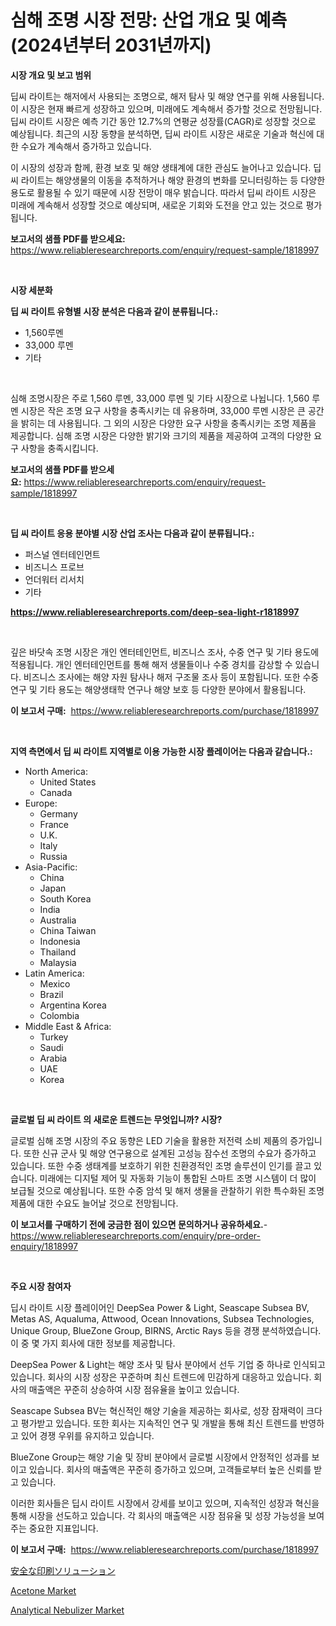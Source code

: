 <p><h1>심해 조명 시장 전망: 산업 개요 및 예측 (2024년부터 2031년까지)</h1></p><p><strong>시장 개요 및 보고 범위</strong></p>
<p><p>딥씨 라이트는 해저에서 사용되는 조명으로, 해저 탐사 및 해양 연구를 위해 사용됩니다. 이 시장은 현재 빠르게 성장하고 있으며, 미래에도 계속해서 증가할 것으로 전망됩니다. 딥씨 라이트 시장은 예측 기간 동안 12.7%의 연평균 성장률(CAGR)로 성장할 것으로 예상됩니다. 최근의 시장 동향을 분석하면, 딥씨 라이트 시장은 새로운 기술과 혁신에 대한 수요가 계속해서 증가하고 있습니다.</p><p>이 시장의 성장과 함께, 환경 보호 및 해양 생태계에 대한 관심도 늘어나고 있습니다. 딥씨 라이트는 해양생물의 이동을 추적하거나 해양 환경의 변화를 모니터링하는 등 다양한 용도로 활용될 수 있기 때문에 시장 전망이 매우 밝습니다. 따라서 딥씨 라이트 시장은 미래에 계속해서 성장할 것으로 예상되며, 새로운 기회와 도전을 안고 있는 것으로 평가됩니다.</p></p>
<p><strong>보고서의 샘플 PDF를 받으세요:</strong> <a href="https://www.reliableresearchreports.com/enquiry/request-sample/1818997">https://www.reliableresearchreports.com/enquiry/request-sample/1818997</a></p>
<p>&nbsp;</p>
<p><strong>시장 세분화</strong></p>
<p><strong>딥 씨 라이트 유형별 시장 분석은 다음과 같이 분류됩니다.:</strong></p>
<p><ul><li>1,560루멘</li><li>33,000 루멘</li><li>기타</li></ul></p>
<p>&nbsp;</p>
<p><p>심해 조명시장은 주로 1,560 루멘, 33,000 루멘 및 기타 시장으로 나뉩니다. 1,560 루멘 시장은 작은 조명 요구 사항을 충족시키는 데 유용하며, 33,000 루멘 시장은 큰 공간을 밝히는 데 사용됩니다. 그 외의 시장은 다양한 요구 사항을 충족시키는 조명 제품을 제공합니다. 심해 조명 시장은 다양한 밝기와 크기의 제품을 제공하여 고객의 다양한 요구 사항을 충족시킵니다.</p></p>
<p><strong>보고서의 샘플 PDF를 받으세요:</strong>&nbsp;<a href="https://www.reliableresearchreports.com/enquiry/request-sample/1818997">https://www.reliableresearchreports.com/enquiry/request-sample/1818997</a></p>
<p>&nbsp;</p>
<p><strong> 딥 씨 라이트 응용 분야별 시장 산업 조사는 다음과 같이 분류됩니다.:</strong></p>
<p><ul><li>퍼스널 엔터테인먼트</li><li>비즈니스 프로브</li><li>언더워터 리서치</li><li>기타</li></ul></p>
<p><strong><a href="https://www.reliableresearchreports.com/deep-sea-light-r1818997">https://www.reliableresearchreports.com/deep-sea-light-r1818997</a></strong></p>
<p>&nbsp;</p>
<p><p>깊은 바닷속 조명 시장은 개인 엔터테인먼트, 비즈니스 조사, 수중 연구 및 기타 용도에 적용됩니다. 개인 엔터테인먼트를 통해 해저 생물들이나 수중 경치를 감상할 수 있습니다. 비즈니스 조사에는 해양 자원 탐사나 해저 구조물 조사 등이 포함됩니다. 또한 수중 연구 및 기타 용도는 해양생태학 연구나 해양 보호 등 다양한 분야에서 활용됩니다.</p></p>
<p><strong>이 보고서 구매:</strong>&nbsp; <a href="https://www.reliableresearchreports.com/purchase/1818997">https://www.reliableresearchreports.com/purchase/1818997</a></p>
<p>&nbsp;</p>
<p><strong>지역 측면에서 딥 씨 라이트 지역별로 이용 가능한 시장 플레이어는 다음과 같습니다.:</strong></p>
<p><ul>
    <li>
        North America:
        <ul>
            <li>United States</li>
            <li>Canada</li>
        </ul>
    </li>
    <li>
        Europe:
        <ul>
            <li>Germany</li>
            <li>France</li>
            <li>U.K.</li>
            <li>Italy</li>
            <li>Russia</li>
        </ul>
    </li>
    <li>
        Asia-Pacific:
        <ul>
            <li>China</li>
            <li>Japan</li>
            <li>South Korea</li>
            <li>India</li>
            <li>Australia</li>
            <li>China Taiwan</li>
            <li>Indonesia</li>
            <li>Thailand</li>
            <li>Malaysia</li>
        </ul>
    </li>
    <li>
        Latin America:
        <ul>
            <li>Mexico</li>
            <li>Brazil</li>
            <li>Argentina Korea</li>
            <li>Colombia</li>
        </ul>
    </li>
    <li>
        Middle East & Africa:
        <ul>
            <li>Turkey</li>
            <li>Saudi</li>
            <li>Arabia</li>
            <li>UAE</li>
            <li>Korea</li>
        </ul>
    </li>
    </ul></p>
<p>&nbsp;</p>
<p><strong>글로벌 딥 씨 라이트 의 새로운 트렌드는 무엇입니까? 시장?</strong></p>
<p><p>글로벌 심해 조명 시장의 주요 동향은 LED 기술을 활용한 저전력 소비 제품의 증가입니다. 또한 신규 군사 및 해양 연구용으로 설계된 고성능 잠수선 조명의 수요가 증가하고 있습니다. 또한 수중 생태계를 보호하기 위한 친환경적인 조명 솔루션이 인기를 끌고 있습니다. 미래에는 디지털 제어 및 자동화 기능이 통합된 스마트 조명 시스템이 더 많이 보급될 것으로 예상됩니다. 또한 수중 암석 및 해저 생물을 관찰하기 위한 특수화된 조명 제품에 대한 수요도 늘어날 것으로 전망됩니다.</p></p>
<p><strong>이 보고서를 구매하기 전에 궁금한 점이 있으면 문의하거나 공유하세요.</strong>- <a href="https://www.reliableresearchreports.com/enquiry/pre-order-enquiry/1818997">https://www.reliableresearchreports.com/enquiry/pre-order-enquiry/1818997</a></p>
<p>&nbsp;</p>
<p><strong>주요 시장 참여자</strong></p>
<p><p>딥시 라이트 시장 플레이어인 DeepSea Power & Light, Seascape Subsea BV, Metas AS, Aqualuma, Attwood, Ocean Innovations, Subsea Technologies, Unique Group, BlueZone Group, BIRNS, Arctic Rays 등을 경쟁 분석하였습니다. 이 중 몇 가지 회사에 대한 정보를 제공합니다.</p><p>DeepSea Power & Light는 해양 조사 및 탐사 분야에서 선두 기업 중 하나로 인식되고 있습니다. 회사의 시장 성장은 꾸준하며 최신 트렌드에 민감하게 대응하고 있습니다. 회사의 매출액은 꾸준히 상승하여 시장 점유율을 높이고 있습니다.</p><p>Seascape Subsea BV는 혁신적인 해양 기술을 제공하는 회사로, 성장 잠재력이 크다고 평가받고 있습니다. 또한 회사는 지속적인 연구 및 개발을 통해 최신 트렌드를 반영하고 있어 경쟁 우위를 유지하고 있습니다.</p><p>BlueZone Group는 해양 기술 및 장비 분야에서 글로벌 시장에서 안정적인 성과를 보이고 있습니다. 회사의 매출액은 꾸준히 증가하고 있으며, 고객들로부터 높은 신뢰를 받고 있습니다.</p><p>이러한 회사들은 딥시 라이트 시장에서 강세를 보이고 있으며, 지속적인 성장과 혁신을 통해 시장을 선도하고 있습니다. 각 회사의 매출액은 시장 점유율 및 성장 가능성을 보여주는 중요한 지표입니다.</p></p>
<p><strong>이 보고서 구매:</strong>&nbsp;&nbsp;<a href="https://www.reliableresearchreports.com/purchase/1818997">https://www.reliableresearchreports.com/purchase/1818997</a></p>
<p><p><a href="https://github.com/zoetazuur/Market-Research-Report-List-1/blob/main/346880032207.md">安全な印刷ソリューション</a></p><p><a href="https://www.linkedin.com/pulse/insights-acetone-market-size-analysing-share-trends-growth-8wxqe?trackingId=eaXTTM8TjXE6z47Aq12Cng%3D%3D">Acetone Market</a></p><p><a href="https://www.linkedin.com/pulse/analytical-nebulizer-market-trends-analysis-forecasted-period-t9x6f?trackingId=z3KFLlIB9lX%2BfEmGrdusIA%3D%3D">Analytical Nebulizer Market</a></p></p>